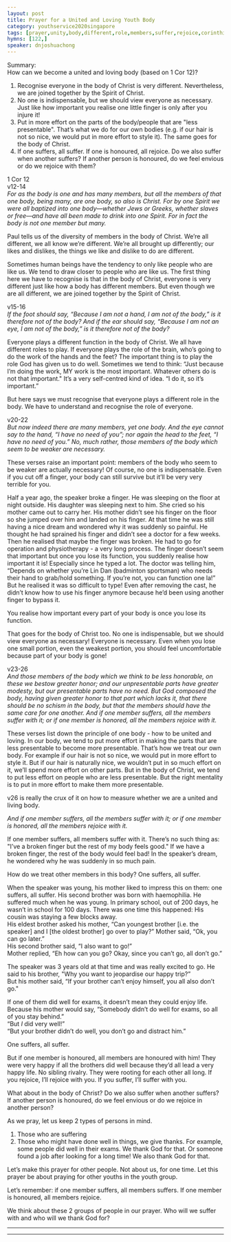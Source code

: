 ```yaml
---
layout: post
title: Prayer for a United and Loving Youth Body
category: youthservice2020singapore
tags: [prayer,unity,body,different,role,members,suffer,rejoice,corinthians]
hymns: [122,]
speaker: dnjoshuachong
---
```

Summary:  
How can we become a united and loving body (based on 1 Cor 12)?  
1. Recognise everyone in the body of Christ is very different. Nevertheless, we are joined together by the Spirit of Christ.  
2. No one is indispensable, but we should view everyone as necessary. Just like how important you realise one little finger is only after you injure it!  
3. Put in more effort on the parts of the body/people that are "less presentable". That’s what we do for our own bodies (e.g. if our hair is not so nice, we would put in more effort to style it). The same goes for the body of Christ.  
4. If one suffers, all suffer. If one is honoured, all rejoice. Do we also suffer when another suffers? If another person is honoured, do we feel envious or do we rejoice with them?

1 Cor 12  
v12-14   
*For as the body is one and has many members, but all the members of that one body, being many, are one body, so also is Christ. For by one Spirit we were all baptized into one body—whether Jews or Greeks, whether slaves or free—and have all been made to drink into one Spirit. For in fact the body is not one member but many.*

Paul tells us of the diversity of members in the body of Christ. We’re all different, we all know we’re different. We’re all brought up differently; our likes and dislikes, the things we like and dislike to do are different. 

Sometimes human beings have the tendency to only like people who are like us. We tend to draw closer to people who are like us. The first thing here we have to recognise is that in the body of Christ, everyone is very different just like how a body has different members. But even though we are all different, we are joined together by the Spirit of Christ. 

v15-16  
*If the foot should say, “Because I am not a hand, I am not of the body,” is it therefore not of the body? And if the ear should say, “Because I am not an eye, I am not of the body,” is it therefore not of the body?*

Everyone plays a different function in the body of Christ. We all have different roles to play. If everyone plays the role of the brain, who’s going to do the work of the hands and the feet? The important thing is to play the role God has given us to do well. Sometimes we tend to think: “Just because I’m doing the work, MY work is the most important. Whatever others do is not that important." It’s a very self-centred kind of idea. “I do it, so it’s important.”

But here says we must recognise that everyone plays a different role in the body. We have to understand and recognise the role of everyone. 

v20-22  
*But now indeed there are many members, yet one body. And the eye cannot say to the hand, “I have no need of you”; nor again the head to the feet, “I have no need of you.” No, much rather, those members of the body which seem to be weaker are necessary.*

These verses raise an important point: members of the body who seem to be weaker are actually necessary! Of course, no one is indispensable. Even if you cut off a finger, your body can still survive but it’ll be very very terrible for you. 

Half a year ago, the speaker broke a finger. He was sleeping on the floor at night outside. His daughter was sleeping next to him. She cried so his mother came out to carry her. His mother didn’t see his finger on the floor so she jumped over him and landed on his finger. At that time he was still having a nice dream and wondered why it was suddenly so painful. He thought he had sprained his finger and didn’t see a doctor for a few weeks. Then he realised that maybe the finger was broken. He had to go for operation and physiotherapy - a very long process. The finger doesn’t seem that important but once you lose its function, you suddenly realise how important it is! Especially since he typed a lot. The doctor was telling him, “Depends on whether you’re Lin Dan (badminton sportsman) who needs their hand to grab/hold something. If you’re not, you can function one la!” But he realised it was so difficult to type! Even after removing the cast, he didn’t know how to use his finger anymore because he’d been using another finger to bypass it. 

You realise how important every part of your body is once you lose its function. 

That goes for the body of Christ too. No one is indispensable, but we should view everyone as necessary! Everyone is necessary. Even when you lose one small portion, even the weakest portion, you should feel uncomfortable because part of your body is gone!

v23-26  
*And those members of the body which we think to be less honorable, on these we bestow greater honor; and our unpresentable parts have greater modesty, but our presentable parts have no need. But God composed the body, having given greater honor to that part which lacks it, that there should be no schism in the body, but that the members should have the same care for one another. And if one member suffers, all the members suffer with it; or if one member is honored, all the members rejoice with it.*

These verses list down the principle of one body - how to be united and loving. In our body, we tend to put more effort in making the parts that are less presentable to become more presentable. That’s how we treat our own body. For example if our hair is not so nice, we would put in more effort to style it. But if our hair is naturally nice, we wouldn’t put in so much effort on it, we’ll spend more effort on other parts. But in the body of Christ, we tend to put less effort on people who are less presentable. But the right mentality is to put in more effort to make them more presentable. 

v26 is really the crux of it on how to measure whether we are a united and living body. 

*And if one member suffers, all the members suffer with it; or if one member is honored, all the members rejoice with it.*

If one member suffers, all members suffer with it. There’s no such thing as: "I’ve a broken finger but the rest of my body feels good." If we have a broken finger, the rest of the body would feel bad! In the speaker’s dream, he wondered why he was suddenly in so much pain.

How do we treat other members in this body? One suffers, all suffer. 

When the speaker was young, his mother liked to impress this on them: one suffers, all suffer. His second brother was born with haemophilia. He suffered much when he was young. In primary school, out of 200 days, he wasn’t in school for 100 days. There was one time this happened: His cousin was staying a few blocks away.  
His eldest brother asked his mother, “Can youngest brother [i.e. the speaker] and I [the oldest brother] go over to play?” 
Mother said, “Ok, you can go later.”  
His second brother said, “I also want to go!”  
Mother replied, “Eh how can you go? Okay, since you can’t go, all don’t go.”

The speaker was 3 years old at that time and was really excited to go. He said to his brother, "Why you want to jeopardise our happy trip?”  
But his mother said, “If your brother can’t enjoy himself, you all also don’t go."

If one of them did well for exams, it doesn’t mean they could enjoy life. Because his mother would say, “Somebody didn’t do well for exams, so all of you stay behind.”  
“But *I* did very well!”  
“But your brother didn’t do well, you don’t go and distract him.”

One suffers, all suffer. 

But if one member is honoured, all members are honoured with him! They were very happy if all the brothers did well because they’d all lead a very happy life. No sibling rivalry. They were rooting for each other all long. If you rejoice, I’ll rejoice with you. If you suffer, I’ll suffer with you. 

What about in the body of Christ? Do we also suffer when another suffers? If another person is honoured, do we feel envious or do we rejoice in another person?

As we pray, let us keep 2 types of persons in mind.  
1. Those who are suffering 
2. Those who might have done well in things, we give thanks. For example, some people did well in their exams. We thank God for that. Or someone found a job after looking for a long time! We also thank God for that.

Let’s make this prayer for other people. Not about us, for one time. Let this prayer be about praying for other youths in the youth group. 

Let’s remember: if one member suffers, all members suffers. If one member is honoured, all members rejoice. 

We think about these 2 groups of people in our prayer. Who will we suffer with and who will we thank God for?

----
****
